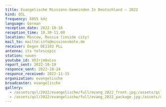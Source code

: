 ```yaml
---
title: Evangelische Missions-Gemeinden In Deutschland — 2022
kind: QSL
frequency: 6055 kHz
language: German
reception_date: 2022-10-16
reception_time: 10.30-11.00
location: Moscow, Russia (inside city)
mail_to: mailto:info@missionsbote.de
receiver: Degen DE1103 PLL
antenna: its telescopic
station: nauen
youtube_id: VOJrjmAvLso
report_sent: 2022-10-19
responce_sent: 2022-10-24
responce_received: 2022-11-15
organization: evangelische
broadcaster: evangelische
gallery:
  - /assets/qsl/2022/evangelische/full/evang_2022_front.jpg:/assets/qsl/2022/evangelische/small/evang_2022_front.jpg
  - /assets/qsl/2022/evangelische/full/evang_2022_package.jpg:/assets/qsl/2022/evangelische/small/evang_2022_package.jpg
---
```

